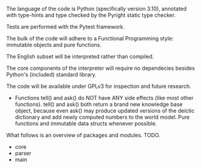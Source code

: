 The language of the code is Python (specifically version 3.10), annotated with type-hints and type checked by the Pyright static type checker.

Tests are performed with the Pytest framework.

The bulk of the code will adhere to a Functional Programming style: immutable objects and pure functions.

The English subset will be interpreted rather than compiled.

The core components of the interpreter will require no dependecies besides Python's (included) standard library.

The code will be available under GPLv3 for inspection and future research.

- Functions tell() and ask() do NOT have ANY side effects (like most other
  functions). tell() and ask() both return a brand new knowledge base object,
  because even ask() may produce updated versions of the deictic dictionary and
  add newly computed numbers to the world model. Pure functions and immutable
  data structs whenever possible.

What follows is an overview of packages and modules. TODO.

- core
- parser
- main



